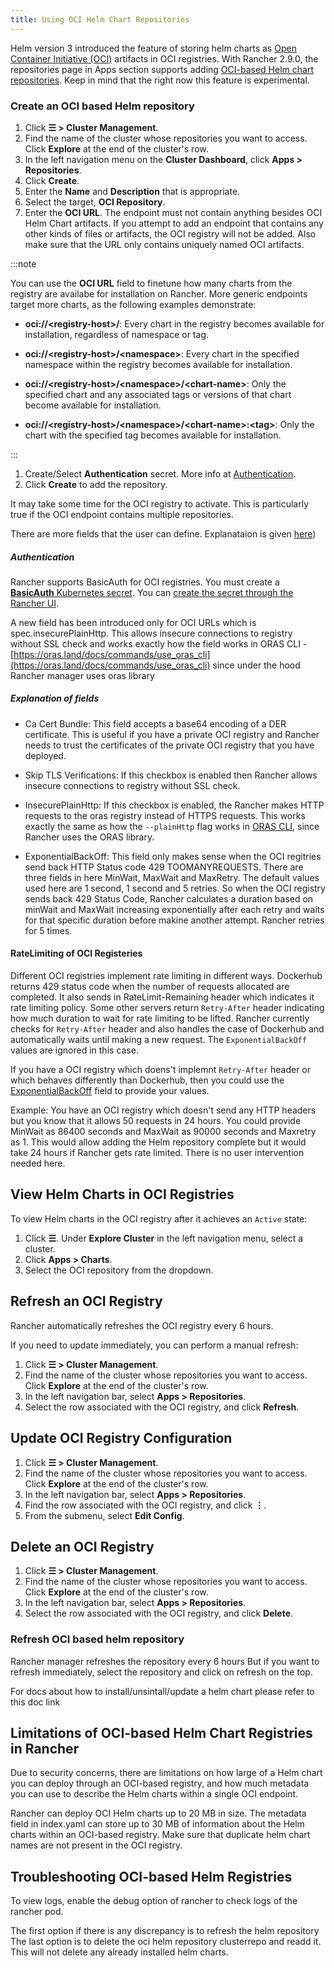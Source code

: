```yaml
---
title: Using OCI Helm Chart Repositories
---
```


<head>
  <link rel="canonical" href="https://ranchermanager.docs.rancher.com/how-to-guides/new-user-guides/helm-charts-in-rancher/oci-repositories"/>
</head>

Helm version 3 introduced the feature of storing helm charts as [Open Container Initiative (OCI)](https://opencontainers.org/about/overview/) artifacts in OCI registries. With Rancher 2.9.0, the repositories page in Apps section supports adding [OCI-based Helm chart repositories](https://helm.sh/docs/topics/registries/). Keep in mind that the right now this feature is experimental.

### Create an OCI based Helm repository 

1. Click **☰ > Cluster Management**.
1. Find the name of the cluster whose repositories you want to access. Click **Explore** at the end of the cluster's row.
1. In the left navigation menu on the **Cluster Dashboard**, click **Apps > Repositories**.
1. Click **Create**.
1. Enter the **Name** and **Description** that is appropriate.
1. Select the target, **OCI Repository**.
1. Enter the **OCI URL**. The endpoint must not contain anything besides OCI Helm Chart artifacts. If you attempt to add an endpoint that contains any other kinds of files or artifacts, the OCI registry will not be added. Also make sure that the URL only contains uniquely named OCI artifacts. 

:::note

You can use the **OCI URL** field to finetune how many charts from the registry are availabe for installation on Rancher. More generic endpoints target more charts, as the following examples demonstrate:

- **oci://\<registry-host\>/**: Every chart in the registry becomes available for installation, regardless of namespace or tag.

- **oci://\<registry-host\>/\<namespace\>**: Every chart in the specified namespace within the registry becomes available for installation.

- **oci://\<registry-host\>/\<namespace\>/\<chart-name\>**: Only the specified chart and any associated tags or versions of that chart become available for installation.

- **oci://\<registry-host\>/\<namespace\>/\<chart-name\>:\<tag\>**: Only the chart with the specified tag becomes available for installation.

:::

1. Create/Select **Authentication** secret. More info at [Authentication](#authentication).
1. Click **Create** to add the repository.

It may take some time for the OCI registry to activate. This is particularly true if the OCI endpoint contains multiple repositories.

There are more fields that the user can define. Explanataion is given [here](#explanation-of-fields))

##### Authentication

Rancher supports BasicAuth for OCI registries. You must create a [**BasicAuth** Kubernetes secret](https://kubernetes.io/docs/concepts/configuration/secret/#basic-authentication-secret). You can [create the secret through the Rancher UI](../kubernetes-resources-setup/secrets.md).


A new field has been introduced only for OCI URLs which is spec.insecurePlainHttp. This allows insecure connections to registry without SSL check and works exactly how the field works in ORAS CLI - [https://oras.land/docs/commands/use_oras_cli](https://oras.land/docs/commands/use_oras_cli) since under the hood Rancher manager uses oras library

##### Explanation of fields 

* Ca Cert Bundle: This field accepts a base64 encoding of a DER certificate. This is useful if you have a private OCI registry and Rancher needs to trust the certificates of the private OCI registry that you have deployed. 

* Skip TLS Verifications: If this checkbox is enabled then Rancher allows insecure connections to registry without SSL check.

* InsecurePlainHttp: If this checkbox is enabled, the Rancher makes HTTP requests to the oras registry instead of HTTPS requests. This works exactly the same as how the `--plainHttp` flag works in [ORAS CLI](https://oras.land/docs/commands/use_oras_cli), since Rancher uses the ORAS library.

* ExponentialBackOff: This field only makes sense when the OCI regitries send back HTTP Status code 429 TOOMANYREQUESTS. There are three fields in here MinWait, MaxWait and MaxRetry. The default values used here are 1 second, 1 second and 5 retries. So when the OCI registry sends back 429 Status Code, Rancher calculates a duration based on minWait and MaxWait increasing exponentially after each retry and waits for that specific duration before makine another attempt. Rancher retries for 5 times.  

#### RateLimiting of OCI Registeries

Different OCI registries implement rate limiting in different ways. Dockerhub returns 429 status code when the number of requests allocated are completed. It also sends in RateLimit-Remaining header which indicates it rate limiting policy. Some other servers return `Retry-After` header indicating how much duration to wait for rate limiting to be lifted. Rancher currently checks for `Retry-After` header and also handles the case of Dockerhub and automatically waits until making a new request. The `ExponentialBackOff` values are ignored in this case. 

If you have a OCI registry which doens't implemnt `Retry-After` header or which behaves differently than Dockerhub, then you could use the [ExponentialBackOff](#explanation-of-fields) field to provide your values. 

Example: You have an OCI registry which doesn't send any HTTP headers but you know that it allows 50 requests in 24 hours. You could provide MinWait as 86400 seconds and MaxWait as 90000 seconds and Maxretry as 1. This would allow adding the Helm repository complete but it would take 24 hours if Rancher gets rate limited. There is no user intervention needed here.

## View Helm Charts in OCI Registries

To view Helm charts in the OCI registry after it achieves an `Active` state:

1. Click **☰**. Under **Explore Cluster** in the left navigation menu, select a cluster.
1. Click **Apps > Charts**.
1. Select the OCI repository from the dropdown.

## Refresh an OCI Registry

Rancher automatically refreshes the OCI registry every 6 hours. 

If you need to update immediately, you can perform a manual refresh:

1. Click **☰ > Cluster Management**.
1. Find the name of the cluster whose repositories you want to access. Click **Explore** at the end of the cluster's row.
1. In the left navigation bar, select **Apps > Repositories**.
1. Select the row associated with the OCI registry, and click **Refresh**.

## Update OCI Registry Configuration

1. Click **☰ > Cluster Management**.
1. Find the name of the cluster whose repositories you want to access. Click **Explore** at the end of the cluster's row.
1. In the left navigation bar, select **Apps > Repositories**.
1. Find the row associated with the OCI registry, and click **⋮**.
1. From the submenu, select **Edit Config**. 


## Delete an OCI Registry

1. Click **☰ > Cluster Management**.
1. Find the name of the cluster whose repositories you want to access. Click **Explore** at the end of the cluster's row.
1. In the left navigation bar, select **Apps > Repositories**.
1. Select the row associated with the OCI registry, and click **Delete**.


### Refresh OCI based helm repository

Rancher manager refreshes the repository every 6 hours But if you want to refresh immediately, select the repository and click on refresh on the top. 

For docs about how to install/unsintall/update a helm chart please refer to this doc link

## Limitations of OCI-based Helm Chart Registries in Rancher

Due to security concerns, there are limitations on how large of a Helm chart you can deploy through an OCI-based registry, and how much metadata you can use to describe the Helm charts within a single OCI endpoint.

Rancher can deploy OCI Helm charts up to 20 MB in size.
The metadata field in index.yaml can store up to 30 MB of information about the Helm charts within an OCI-based registry.
Make sure that duplicate helm chart names are not present in the OCI registry.

## Troubleshooting OCI-based Helm Registries 

To view logs, enable the debug option of rancher to check logs of the rancher pod. 

The first option if there is any discrepancy is to refresh the helm repository 
The last option is to delete the oci helm repository clusterrepo and readd it. This will not delete any already installed helm charts.


